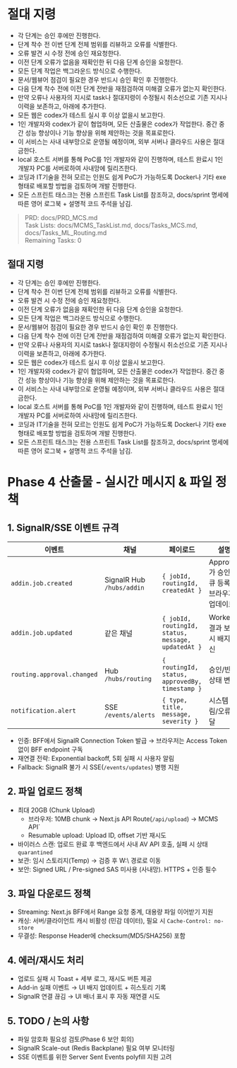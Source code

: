 # 절대 지령
- 각 단계는 승인 후에만 진행한다.
- 단계 착수 전 이번 단계 전체 범위를 리뷰하고 오류를 식별한다.
- 오류 발견 시 수정 전에 승인 재요청한다.
- 이전 단계 오류가 없음을 재확인한 뒤 다음 단계 승인을 요청한다.
- 모든 단계 작업은 백그라운드 방식으로 수행한다.
- 문서/웹뷰어 점검이 필요한 경우 반드시 승인 확인 후 진행한다.
- 다음 단계 착수 전에 이전 단계 전반을 재점검하여 미해결 오류가 없는지 확인한다.
- 만약 오류나 사용자의 지시로 task나 절대지령이 수정될시 취소선으로 기존 지시나 이력을 보존하고, 아래에 추가한다.
- 모든 웹은 codex가 테스트 실시 후 이상 없을시 보고한다.
- 1인 개발자와 codex가 같이 협업하며, 모든 산출물은 codex가 작업한다. 중간 중간 성능 향상이나 기능 향상을 위해 제안하는 것을 목표로한다.
- 이 서비스는 사내 내부망으로 운영될 예정이며, 외부 서버나 클라우드 사용은 절대 금한다.
- local 호스트 서버를 통해 PoC를 1인 개발자와 같이 진행하며, 테스트 완료시 1인 개발자 PC를 서버로하여 사내망에 릴리즈한다.
- 코딩과 IT기술을 전혀 모르는 인원도 쉽게 PoC가 가능하도록 Docker나 기타 exe 형태로 배포할 방법을 검토하며 개발 진행한다.
- 모든 스프린트 태스크는 전용 스프린트 Task List를 참조하고, docs/sprint 명세에 따른 영어 로그북 + 설명적 코드 주석을 남김.

> PRD: docs/PRD_MCS.md  
> Task Lists: docs/MCMS_TaskList.md, docs/Tasks_MCS.md, docs/Tasks_ML_Routing.md  
> Remaining Tasks: 0

## 절대 지령
- 각 단계는 승인 후에만 진행한다.
- 단계 착수 전 이번 단계 전체 범위를 리뷰하고 오류를 식별한다.
- 오류 발견 시 수정 전에 승인 재요청한다.
- 이전 단계 오류가 없음을 재확인한 뒤 다음 단계 승인을 요청한다.
- 모든 단계 작업은 백그라운드 방식으로 수행한다.
- 문서/웹뷰어 점검이 필요한 경우 반드시 승인 확인 후 진행한다.
- 다음 단계 착수 전에 이전 단계 전반을 재점검하여 미해결 오류가 없는지 확인한다.
- 만약 오류나 사용자의 지시로 task나 절대지령이 수정될시 취소선으로 기존 지시나 이력을 보존하고, 아래에 추가한다.
- 모든 웹은 codex가 테스트 실시 후 이상 없을시 보고한다.
- 1인 개발자와 codex가 같이 협업하며, 모든 산출물은 codex가 작업한다. 중간 중간 성능 향상이나 기능 향상을 위해 제안하는 것을 목표로한다.
- 이 서비스는 사내 내부망으로 운영될 예정이며, 외부 서버나 클라우드 사용은 절대 금한다.
- local 호스트 서버를 통해 PoC를 1인 개발자와 같이 진행하며, 테스트 완료시 1인 개발자 PC를 서버로하여 사내망에 릴리즈한다.
- 코딩과 IT기술을 전혀 모르는 인원도 쉽게 PoC가 가능하도록 Docker나 기타 exe 형태로 배포할 방법을 검토하며 개발 진행한다.
- 모든 스프린트 태스크는 전용 스프린트 Task List를 참조하고, docs/sprint 명세에 따른 영어 로그북 + 설명적 코드 주석을 남김.
# Phase 4 산출물 - 실시간 메시지 & 파일 정책

## 1. SignalR/SSE 이벤트 규격
| 이벤트 | 채널 | 페이로드 | 설명 |
|---|---|---|---|
| `addin.job.created` | SignalR Hub `/hubs/addin` | `{ jobId, routingId, createdAt }` | Approver가 승인 후 큐 등록 시 브라우저 업데이트 |
| `addin.job.updated` | 같은 채널 | `{ jobId, routingId, status, message, updatedAt }` | Worker가 결과 보고 시 배지 갱신 |
| `routing.approval.changed` | Hub `/hubs/routing` | `{ routingId, status, approvedBy, timestamp }` | 승인/반려 상태 변경 |
| `notification.alert` | SSE `/events/alerts` | `{ type, title, message, severity }` | 시스템 알림/오류 전달 |

- 인증: BFF에서 SignalR Connection Token 발급 → 브라우저는 Access Token 없이 BFF endpoint 구독
- 재연결 전략: Exponential backoff, 5회 실패 시 사용자 알림
- Fallback: SignalR 불가 시 SSE(`/events/updates`) 병행 지원

## 2. 파일 업로드 정책
- 최대 20GB (Chunk Upload)
  - 브라우저: 10MB chunk → Next.js API Route(`/api/upload`) → MCMS API`
  - Resumable upload: Upload ID, offset 기반 재시도
- 바이러스 스캔: 업로드 완료 후 백엔드에서 사내 AV API 호출, 실패 시 상태 `quarantined`
- 보관: 임시 스토리지(Temp) → 검증 후 W:\ 경로로 이동
- 보안: Signed URL / Pre-signed SAS 미사용 (사내망). HTTPS + 인증 필수

## 3. 파일 다운로드 정책
- Streaming: Next.js BFF에서 Range 요청 중계, 대용량 파일 이어받기 지원
- 캐싱: 서버/클라이언트 캐시 비활성 (민감 데이터), 필요 시 `Cache-Control: no-store`
- 무결성: Response Header에 checksum(MD5/SHA256) 포함

## 4. 에러/재시도 처리
- 업로드 실패 시 Toast + 세부 로그, 재시도 버튼 제공
- Add-in 실패 이벤트 → UI 배지 업데이트 + 히스토리 기록
- SignalR 연결 끊김 → UI 배너 표시 후 자동 재연결 시도

## 5. TODO / 논의 사항
- 파일 암호화 필요성 검토(Phase 6 보안 회의)
- SignalR Scale-out (Redis Backplane) 필요 여부 모니터링
- SSE 이벤트를 위한 Server Sent Events polyfill 지원 고려

